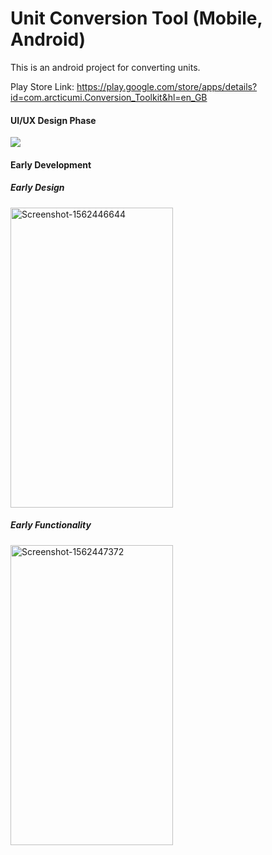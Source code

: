 # Unit Conversion Tool (Mobile, Android)

This is an android project for converting units.

Play Store Link: https://play.google.com/store/apps/details?id=com.arcticumi.Conversion_Toolkit&hl=en_GB

#### UI/UX Design Phase

<img src="https://i.imgur.com/f4vTKfK.png">

#### Early Development

##### Early Design
<a href="https://ibb.co/jJtxMTX"><img src="https://i.ibb.co/z6dLRrv/Screenshot-1562446644.png" alt="Screenshot-1562446644" border="0" height="480" width="260" /></a>

##### Early Functionality
<a href="https://ibb.co/4dcmm3V"><img src="https://i.ibb.co/fvb11Lx/Screenshot-1562447372.png" alt="Screenshot-1562447372" border="0" height="480" width="260" /></a>

